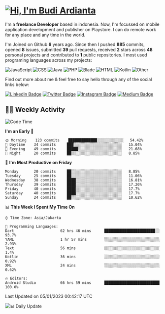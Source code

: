 # [![Hi, I'm Budi Ardianta](https://readme-typing-svg.herokuapp.com?size=24&vCenter=true&lines=%F0%9F%91%8B+Hi%2C+I'm+Budi+Ardianta+;%F0%9F%92%BB+Android+And+Web+Developer+)](https://git.io/typing-svg)

I'm a **freelance Developer** based in indonesia. Now, I'm focussed on mobile application development and publisher on Playstore. I can do remote work for any place and any time in the world.

I'm Joined on Github **6** years ago. Since then I pushed **885** commits, opened **8** issues, submitted **39** pull requests, received **2** stars across **48** personal projects and contributed to **1** public repositories.
I most used programing languages across my projects:

![JavaScript](https://img.shields.io/badge/-JavaScript-%23f1e05a?style=flat&logo=JavaScript&logoColor=white)
![CSS](https://img.shields.io/badge/-CSS-%23563d7c?style=flat&logo=CSS&logoColor=white)
![Java](https://img.shields.io/badge/-Java-%23b07219?style=flat&logo=Java&logoColor=white)
![PHP](https://img.shields.io/badge/-PHP-%234F5D95?style=flat&logo=PHP&logoColor=white)
![Blade](https://img.shields.io/badge/-Blade-%23f7523f?style=flat&logo=Blade&logoColor=white)
![HTML](https://img.shields.io/badge/-HTML-%23e34c26?style=flat&logo=HTML&logoColor=white)
![Kotlin](https://img.shields.io/badge/-Kotlin-%23A97BFF?style=flat&logo=Kotlin&logoColor=white)
![Other](https://img.shields.io/badge/-Other-%23ededed?style=flat&logo=Other&logoColor=white)

Find out more about me & feel free to say hello through any of the social links below:

[![Linkedin Badge](https://img.shields.io/badge/-budiardianata-blue?style=flat&logo=Linkedin&logoColor=white&link=https://www.linkedin.com/in/budiardianata/)](https://www.linkedin.com/in/budiardianata/)
[![Twitter Badge](https://img.shields.io/badge/-budiardianata-%231DA1F2.svg?style=flat&logo=twitter&logoColor=white&link=https://www.twitter.com/budiardianata)](https://www.linkedin.com/in/budiardianata/)
[![Instagram Badge](https://img.shields.io/badge/-budiardianata-purple?style=flat&logo=instagram&logoColor=white&link=https://instagram.com/budiardianata/)](https://instagram.com/budiardianata)
[![Medium Badge](https://img.shields.io/badge/-@budiardianata-%2312100E.svg?style=flat&logo=Medium&logoColor=white&link=https://medium.com/@budiardianata/)](https://medium.com/@budiardianata)

## 👨‍💻 Weekly Activity
<!--START_SECTION:waka-->
![Code Time](http://img.shields.io/badge/Code%20Time-1%2C401%20hrs%2028%20mins-blue)

**I'm an Early 🐤** 

```text
🌞 Morning    123 commits    █████████████░░░░░░░░░░░░   54.42% 
🌆 Daytime    34 commits     ███░░░░░░░░░░░░░░░░░░░░░░   15.04% 
🌃 Evening    49 commits     █████░░░░░░░░░░░░░░░░░░░░   21.68% 
🌙 Night      20 commits     ██░░░░░░░░░░░░░░░░░░░░░░░   8.85%

```
📅 **I'm Most Productive on Friday** 

```text
Monday       20 commits     ██░░░░░░░░░░░░░░░░░░░░░░░   8.85% 
Tuesday      25 commits     ██░░░░░░░░░░░░░░░░░░░░░░░   11.06% 
Wednesday    38 commits     ████░░░░░░░░░░░░░░░░░░░░░   16.81% 
Thursday     39 commits     ████░░░░░░░░░░░░░░░░░░░░░   17.26% 
Friday       40 commits     ████░░░░░░░░░░░░░░░░░░░░░   17.7% 
Saturday     40 commits     ████░░░░░░░░░░░░░░░░░░░░░   17.7% 
Sunday       24 commits     ██░░░░░░░░░░░░░░░░░░░░░░░   10.62%

```


📊 **This Week I Spent My Time On** 

```text
⌚︎ Time Zone: Asia/Jakarta

💬 Programming Languages: 
Dart                     62 hrs 46 mins      ███████████████████████░░   93.7% 
YAML                     1 hr 57 mins        ░░░░░░░░░░░░░░░░░░░░░░░░░   2.93% 
Text                     56 mins             ░░░░░░░░░░░░░░░░░░░░░░░░░   1.4% 
Kotlin                   36 mins             ░░░░░░░░░░░░░░░░░░░░░░░░░   0.92% 
XML                      24 mins             ░░░░░░░░░░░░░░░░░░░░░░░░░   0.62%

🔥 Editors: 
Android Studio           66 hrs 59 mins      █████████████████████████   100.0%

```


 Last Updated on 05/01/2023 00:42:17 UTC
<!--END_SECTION:waka-->

![📊 Daily Update](https://github.com/budiardianata/budiardianata/actions/workflows/update-activity.yml/badge.svg)
